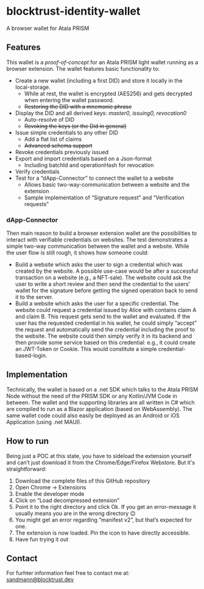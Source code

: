 # blocktrust-identity-wallet
A browser wallet for Atala PRISM

## Features
This wallet is a *proof-of-concept* for an Atala PRISM light wallet running as a browser extension. The wallet features basic functionality to:
* Create a new wallet (including a first DID) and store it locally in the local-storage.
  * While at rest, the wallet is encrypted (AES256) and gets decrypted when entering the wallet password.
  * ~~Restoring the DID with a mnemonic phrase~~
* Display the DID and all derived keys: *master0, issuing0, revocation0*
  * Auto-resolve of DID 
  * ~~Revoking the keys (or the Did in general)~~
* Issue simple credentials to any other DID
  * Add a flat list of claims
  * ~~Advanced schema support~~
* Revoke credentials previously issued
* Export and import credentials based on a Json-format
  * Including batchId and operationHash for revocation
* Verify credentials
* Test for a “dApp-Connector” to connect the wallet to a website
  * Allows basic two-way-communication between a website and the extension
  * Sample implementation of “Signature request” and “Verification requests”

### dApp-Connector
Then main reason to build a browser extension wallet are the possibilities to interact with verifiable credentials on websites. The test demonstrates a simple two-way communication between the wallet and a website. While the user flow is still rough, it shows how someone could:
* Build a website which asks the user to sign a credential which was created by the website. A possible use-case would be after a successful transaction on a website (e.g., a NFT-sale). The website could ask the user to write a short review and then send the credential to the users' wallet for the signature before getting the signed operation back to send it to the server. 
* Build a website which asks the user for a specific credential. The website could request a credential issued by Alice with contains claim A and claim B. This request gets send to the wallet and evaluated. If the user has the requested credential in his wallet, he could simply “accept” the request and automatically send the credential including the proof to the website. The website could then simply verify it in its backend and then provide some service based on this credential: e.g., it could create an JWT-Token or Cookie. This would constitute a simple credential-based-login.

## Implementation
Technically, the wallet is based on a .net SDK which talks to the Atala PRISM Node without the need of the PRISM SDK or any Kotlin/JVM Code in between. The wallet and the supporting libraries are all written in C# which are compiled to run as a Blazor application (based on WebAssembly). The same wallet code could also easily be deployed as an Android or iOS Application (using .net MAUI).


## How to run
Being just a POC at this state, you have to sideload the extension yourself and can’t just download it from the Chrome/Edge/Firefox Webstore.
But it's straightforward:
1.	Download the complete files of this GitHub repository
2.	Open Chrome → Extensions
3.	Enable the developer mode
4.	Click on “Load decompressed extension”
5.	Point it to the right directory and click Ok. If you get an error-message it usually means you are in the wrong directory 😉
6.	You might get an error regarding “manifest v2”, but that’s expected for one.
7.	The extension is now loaded. Pin the icon to have directly accessible.
8.	Have fun trying it out

## Contact
For furhter information feel free to contact me at: sandmann@blocktrust.dev
